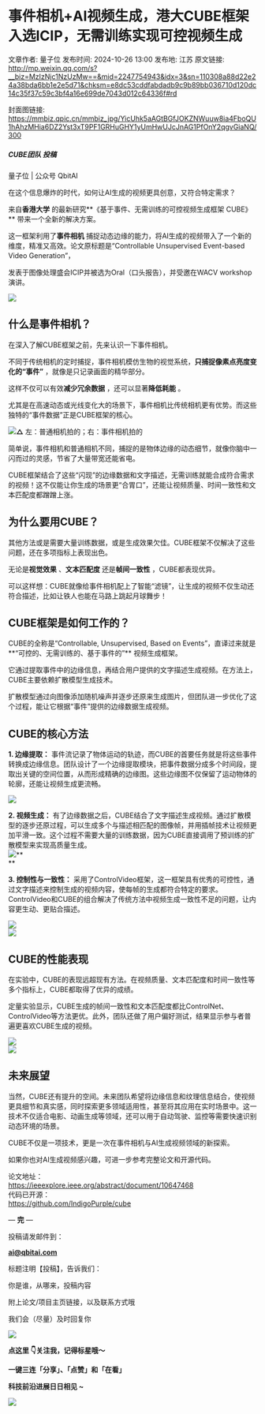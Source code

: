 # 事件相机+AI视频生成，港大CUBE框架入选ICIP，无需训练实现可控视频生成

文章作者: 量子位
发布时间: 2024-10-26 13:00
发布地: 江苏
原文链接: http://mp.weixin.qq.com/s?__biz=MzIzNjc1NzUzMw==&mid=2247754943&idx=3&sn=110308a88d22e24a38bda6bb1e2e5d71&chksm=e8dc53cddfabdadb9c9b89bb036710d120dc14c35f37c59c3bf4a16e699de7043d012c64336f#rd

封面图链接: https://mmbiz.qpic.cn/mmbiz_jpg/YicUhk5aAGtBGfJOKZNWuuw8ia4FboQU1hAhzMHia6DZ2Yst3xT9PF1GRHuGHY1yUmHwUJcJnAG1PfOnY2qgvGiaNQ/300

##### CUBE团队 投稿  
量子位 | 公众号 QbitAI

在这个信息爆炸的时代，如何让AI生成的视频更具创意，又符合特定需求？

来自**香港大学** 的最新研究**《基于事件、无需训练的可控视频生成框架 CUBE》** 带来一个全新的解决方案。

这一框架利用了**事件相机** 捕捉动态边缘的能力，将AI生成的视频带入了一个新的维度，精准又高效。论文原标题是“Controllable
Unsupervised Event-based Video Generation”，

发表于图像处理盛会ICIP并被选为Oral（口头报告），并受邀在WACV workshop演讲。

![](https://mmbiz.qpic.cn/mmbiz_png/YicUhk5aAGtBGfJOKZNWuuw8ia4FboQU1htU6zmjibwgKMxNWHZSXojG6LY2r6cibavfHgdGJoiad3ISdpBb4Kibm57A/640?wx_fmt=png&from=appmsg)

## 什么是事件相机？

在深入了解CUBE框架之前，先来认识一下事件相机。

不同于传统相机的定时捕捉，事件相机模仿生物的视觉系统，**只捕捉像素点亮度变化的“事件”** ，就像是只记录画面的精华部分。

这样不仅可以有效**减少冗余数据** ，还可以显著**降低耗能** 。

尤其是在高速动态或光线变化大的场景下，事件相机比传统相机更有优势。而这些独特的“事件数据”正是CUBE框架的核心。

![](https://mmbiz.qpic.cn/mmbiz_gif/YicUhk5aAGtBGfJOKZNWuuw8ia4FboQU1haQQNH3a8JkuKIl0zVnGOhTQicIZXltpviaj1ucar1n748WibmI5POibFlA/640?wx_fmt=gif&from=appmsg)**△**
左：普通相机拍的；右：事件相机拍的

简单说，事件相机和普通相机不同，捕捉的是物体边缘的动态细节，就像你脑中一闪而过的灵感，节省了大量带宽还能省电。

CUBE框架结合了这些“闪现”的边缘数据和文字描述，无需训练就能合成符合需求的视频！这不仅能让你生成的场景更“合胃口”，还能让视频质量、时间一致性和文本匹配度都蹭蹭上涨。

## 为什么要用CUBE？

其他方法或是需要大量训练数据，或是生成效果欠佳。CUBE框架不仅解决了这些问题，还在多项指标上表现出色。

无论是**视觉效果** 、**文本匹配度** 还是**帧间一致性** ，CUBE都表现优异。

可以这样想：CUBE就像给事件相机配上了智能“滤镜”，让生成的视频不仅生动还符合描述，比如让铁人也能在马路上跳起月球舞步！

## CUBE框架是如何工作的？

CUBE的全称是“Controllable, Unsupervised, Based on
Events”，直译过来就是**“可控的、无需训练的、基于事件的”** 视频生成框架。

它通过提取事件中的边缘信息，再结合用户提供的文字描述生成视频。在方法上，CUBE主要依赖扩散模型生成技术。

扩散模型通过向图像添加随机噪声并逐步还原来生成图片，但团队进一步优化了这个过程，能让它根据“事件”提供的边缘数据生成视频。

## CUBE的核心方法

**1\. 边缘提取：**
事件流记录了物体运动的轨迹，而CUBE的首要任务就是将这些事件转换成边缘信息。团队设计了一个边缘提取模块，把事件数据分成多个时间段，提取出关键的空间位置，从而形成精确的边缘图。这些边缘图不仅保留了运动物体的轮廓，还能让视频生成更流畅。

![](https://mmbiz.qpic.cn/mmbiz_gif/YicUhk5aAGtBGfJOKZNWuuw8ia4FboQU1hPzpP9mIW0ASickzSgia6G86YcnAaNb83Yj3AZGjRSsBG8d6hPlmOpAcg/640?wx_fmt=gif&from=appmsg)

**2\. 视频生成：**
有了边缘数据之后，CUBE结合了文字描述生成视频。通过扩散模型的逐步还原过程，可以生成多个与描述相匹配的图像帧，并用插帧技术让视频更加平滑一致。这个过程不需要大量的训练数据，因为CUBE直接调用了预训练的扩散模型来实现高质量生成。  
![](https://mmbiz.qpic.cn/mmbiz_gif/YicUhk5aAGtBGfJOKZNWuuw8ia4FboQU1hibJPRhRMqN1f53MZ9HwwPA4daBbUDtL6TlnSlyoDpmQTxUtNYfcOTMA/640?wx_fmt=gif&from=appmsg)**  
**

**3\. 控制性与一致性：**
采用了ControlVideo框架，这一框架具有优秀的可控性，通过文字描述来控制生成的视频内容，使每帧的生成都符合特定的要求。ControlVideo和CUBE的组合解决了传统方法中视频生成一致性不足的问题，让内容更生动、更贴合描述。

![](https://mmbiz.qpic.cn/mmbiz_gif/YicUhk5aAGtBGfJOKZNWuuw8ia4FboQU1huFVnBCUVqc9Z9YokclcYDV7FoxL1bAhpuwVohrk835zZmrPibWBqyVg/640?wx_fmt=gif&from=appmsg)  
![](https://mmbiz.qpic.cn/mmbiz_gif/YicUhk5aAGtBGfJOKZNWuuw8ia4FboQU1h7a1zicfRibIVqEcTv70S9omAVNVX9Oiciah726x6ykvjQKic97zNDNFslkA/640?wx_fmt=gif&from=appmsg)

## CUBE的性能表现

在实验中，CUBE的表现远超现有方法。在视频质量、文本匹配度和时间一致性等多个指标上，CUBE都取得了优异的成绩。

定量实验显示，CUBE生成的帧间一致性和文本匹配度都比ControlNet、ControlVideo等方法更优。此外，团队还做了用户偏好测试，结果显示参与者普遍更喜欢CUBE生成的视频。

![](https://mmbiz.qpic.cn/mmbiz_png/YicUhk5aAGtBGfJOKZNWuuw8ia4FboQU1hFInVAZJPMetgbn3YL16UfVHL2nyUQHz5X8IXy8VoicmZtT2UJBHc9wQ/640?wx_fmt=png&from=appmsg)  
![](https://mmbiz.qpic.cn/mmbiz_png/YicUhk5aAGtBGfJOKZNWuuw8ia4FboQU1hL9p7VKooDeZyeGAj7rptGThdwLEN3H8OZibqUs6mPv8C0ibqjW9g03MQ/640?wx_fmt=png&from=appmsg)

## 未来展望

当然，CUBE还有提升的空间。未来团队希望将边缘信息和纹理信息结合，使视频更具细节和真实感，同时探索更多领域适用性，甚至将其应用在实时场景中。这一技术不仅适合电影、动画生成等领域，还可以用于自动驾驶、监控等需要快速识别动态环境的场景。

CUBE不仅是一项技术，更是一次在事件相机与AI生成视频领域的新探索。

如果你也对AI生成视频感兴趣，可进一步参考完整论文和开源代码。

论文地址：  
https://ieeexplore.ieee.org/abstract/document/10647468  
代码已开源：  
https://github.com/IndigoPurple/cube

— **完** —

  

投稿请发邮件到：

**ai@qbitai.com**

标题注明【投稿】，告诉我们：

你是谁，从哪来，投稿内容‍

附上论文/项目主页链接，以及联系方式哦

我们会（尽量）及时回复你

![](https://mmbiz.qpic.cn/mmbiz_gif/YicUhk5aAGtC5nGy7YMGhQ0ZJeyibWyL0KVCtiaLEPMyd4Bszuo0bFIOxZOvdmqdxnOosYXyu5aI7MXpyUrUWfz6g/640?wx_fmt=gif&tp=webp&wxfrom=5&wx_lazy=1)

  

**点这里 👇关注我，记得标星哦～**

**一键三连「分享」、「点赞」和「在看」**

**科技前沿进展日日相见 ~**

![](https://mmbiz.qpic.cn/mmbiz_svg/g9RQicMD01M0tYoRQT2cMQRmPS5ZDyrrfzeksiay90KaDzlGBH61icqHxmgFKfvfXtVuwTHV740CDLAaXU1LIfZyoJEpYKcRIiaE/640?wx_fmt=svg&tp=webp&wxfrom=5&wx_lazy=1&wx_co=1)

